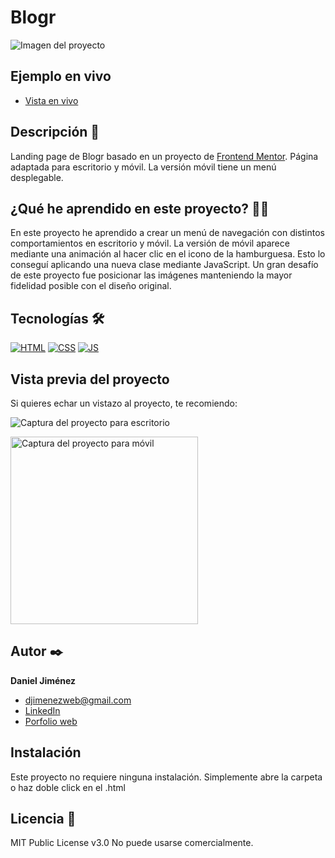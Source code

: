 # Blogr

![Imagen del proyecto](https://github.com/djimenezweb/blogr/blob/main/design/preview-desktop.jpg?raw=true)

## Ejemplo en vivo

- [Vista en vivo](https://djimenezweb.github.io/blogr)

## Descripción 📑

Landing page de Blogr basado en un proyecto de [Frontend Mentor](https://www.frontendmentor.io/challenges/blogr-landing-page-EX2RLAApP).
Página adaptada para escritorio y móvil. La versión móvil tiene un menú desplegable.

## ¿Qué he aprendido en este proyecto? 🙇🏻

En este proyecto he aprendido a crear un menú de navegación con distintos comportamientos en escritorio y móvil. La versión de móvil aparece mediante una animación al hacer clic en el icono de la hamburguesa. Esto lo conseguí aplicando una nueva clase mediante JavaScript.
Un gran desafío de este proyecto fue posicionar las imágenes manteniendo la mayor fidelidad posible con el diseño original.

## Tecnologías 🛠

<!-- Iconos sacados de: https://github.com/hendrasob/badges/blob/master/README.md y https://github.com/alexandresanlim/Badges4-README.md-Profile -->

[![HTML](https://img.shields.io/badge/HTML5-E34F26?style=for-the-badge&logo=html5&logoColor=white)](https://es.wikipedia.org/wiki/HTML5)
[![CSS](https://img.shields.io/badge/CSS3-1572B6?style=for-the-badge&logo=css3&logoColor=white)](https://es.wikipedia.org/wiki/CSS)
[![JS](https://img.shields.io/badge/JavaScript-F7DF1E?style=for-the-badge&logo=javascript&logoColor=black)](https://es.wikipedia.org/wiki/JavaScript)

## Vista previa del proyecto

Si quieres echar un vistazo al proyecto, te recomiendo:

![Captura del proyecto para escritorio](https://github.com/djimenezweb/blogr/blob/main/design/desktop-design.jpg?raw=true)

<img src="https://github.com/djimenezweb/blogr/blob/main/design/mobile-design.jpg?raw=true" alt="Captura del proyecto para móvil" width="300px">

## Autor ✒️

**Daniel Jiménez**

- [djimenezweb@gmail.com](djimenezweb@gmail.com)
- [LinkedIn](https://www.linkedin.com/in/djimenezweb)
- [Porfolio web](https://tu-dominio.com/)

## Instalación

Este proyecto no requiere ninguna instalación. Simplemente abre la carpeta o haz doble click en el .html

## Licencia 📄

MIT Public License v3.0
No puede usarse comercialmente.